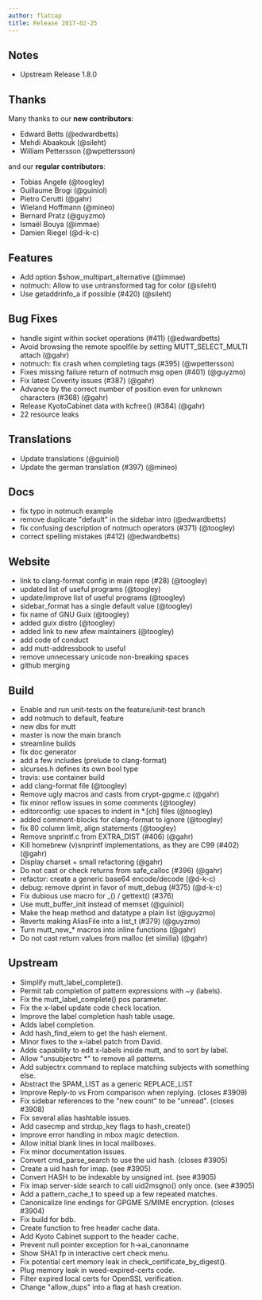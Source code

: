 ```yaml
---
author: flatcap
title: Release 2017-02-25
---
```


## Notes

- Upstream Release 1.8.0

## Thanks

Many thanks to our **new contributors**:

- Edward Betts (@edwardbetts)
- Mehdi Abaakouk (@sileht)
- William Pettersson (@wpettersson)

and our **regular contributors**:

- Tobias Angele (@toogley)
- Guillaume Brogi (@guiniol)
- Pietro Cerutti (@gahr)
- Wieland Hoffmann (@mineo)
- Bernard Pratz (@guyzmo)
- Ismaël Bouya (@immae)
- Damien Riegel (@d-k-c)

## Features

- Add option $show_multipart_alternative (@immae)
- notmuch: Allow to use untransformed tag for color
  (@sileht)
- Use getaddrinfo_a if possible (#420) (@sileht)

## Bug Fixes

- handle sigint within socket operations (#411)
  (@edwardbetts)
- Avoid browsing the remote spoolfile by setting MUTT_SELECT_MULTI attach
  (@gahr)
- notmuch: fix crash when completing tags (#395)
  (@wpettersson)
- Fixes missing failure return of notmuch msg open (#401)
  (@guyzmo)
- Fix latest Coverity issues (#387) (@gahr)
- Advance by the correct number of position even for unknown characters (#368)
  (@gahr)
- Release KyotoCabinet data with kcfree() (#384)
  (@gahr)
- 22 resource leaks

## Translations

- Update translations (@guiniol)
- Update the german translation (#397) (@mineo)

## Docs

- fix typo in notmuch example
- remove duplicate "default" in the sidebar intro
  (@edwardbetts)
- fix confusing description of notmuch operators (#371)
  (@toogley)
- correct spelling mistakes (#412)
  (@edwardbetts)

## Website

- link to clang-format config in main repo (#28)
  (@toogley)
- updated list of useful programs (@toogley)
- update/improve list of useful programs
  (@toogley)
- sidebar_format has a single default value
  (@toogley)
- fix name of GNU Guix (@toogley)
- added guix distro (@toogley)
- added link to new afew maintainers (@toogley)
- add code of conduct
- add mutt-addressbook to useful
- remove unnecessary unicode non-breaking spaces
- github merging

## Build

- Enable and run unit-tests on the feature/unit-test branch
- add notmuch to default, feature
- new dbs for mutt
- master is now the main branch
- streamline builds
- fix doc generator
- add a few includes (prelude to clang-format)
- slcurses.h defines its own bool type
- travis: use container build
- add clang-format file (@toogley)
- Remove ugly macros and casts from crypt-gpgme.c
  (@gahr)
- fix minor reflow issues in some comments
  (@toogley)
- editorconfig: use spaces to indent in \*.[ch] files
  (@toogley)
- added comment-blocks for clang-format to ignore
  (@toogley)
- fix 80 column limit, align statements
  (@toogley)
- Remove snprintf.c from EXTRA_DIST (#406) (@gahr)
- Kill homebrew (v)snprintf implementations, as they are C99 (#402)
  (@gahr)
- Display charset + small refactoring (@gahr)
- Do not cast or check returns from safe_calloc (#396)
  (@gahr)
- refactor: create a generic base64 encode/decode
  (@d-k-c)
- debug: remove dprint in favor of mutt_debug (#375)
  (@d-k-c)
- Fix dubious use macro for \_() / gettext() (#376)
- Use mutt_buffer_init instead of memset
  (@guiniol)
- Make the heap method and datatype a plain list
  (@guyzmo)
- Reverts making AliasFile into a list_t (#379)
  (@guyzmo)
- Turn mutt_new\_\* macros into inline functions
  (@gahr)
- Do not cast return values from malloc (et similia)
  (@gahr)

## Upstream

- Simplify mutt_label_complete().
- Permit tab completion of pattern expressions with ~y (labels).
- Fix the mutt_label_complete() pos parameter.
- Fix the x-label update code check location.
- Improve the label completion hash table usage.
- Adds label completion.
- Add hash_find_elem to get the hash element.
- Minor fixes to the x-label patch from David.
- Adds capability to edit x-labels inside mutt, and to sort by label.
- Allow "unsubjectrc \*" to remove all patterns.
- Add subjectrx command to replace matching subjects with something else.
- Abstract the SPAM_LIST as a generic REPLACE_LIST
- Improve Reply-to vs From comparison when replying. (closes #3909)
- Fix sidebar references to the "new count" to be "unread". (closes #3908)
- Fix several alias hashtable issues.
- Add casecmp and strdup_key flags to hash_create()
- Improve error handling in mbox magic detection.
- Allow initial blank lines in local mailboxes.
- Fix minor documentation issues.
- Convert cmd_parse_search to use the uid hash. (closes #3905)
- Create a uid hash for imap. (see #3905)
- Convert HASH to be indexable by unsigned int. (see #3905)
- Fix imap server-side search to call uid2msgno() only once. (see #3905)
- Add a pattern_cache_t to speed up a few repeated matches.
- Canonicalize line endings for GPGME S/MIME encryption. (closes #3904)
- Fix build for bdb.
- Create function to free header cache data.
- Add Kyoto Cabinet support to the header cache.
- Prevent null pointer exception for h-\>ai_canonname
- Show SHA1 fp in interactive cert check menu.
- Fix potential cert memory leak in check_certificate_by_digest().
- Plug memory leak in weed-expired-certs code.
- Filter expired local certs for OpenSSL verification.
- Change "allow_dups" into a flag at hash creation.

